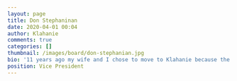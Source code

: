 ```yaml
---
layout: page
title: Don Stephaninan
date: 2020-04-01 00:04
author: Klahanie
comments: true
categories: []
thumbnail: /images/board/don-stephanian.jpg
bio: '11 years ago my wife and I chose to move to Klahanie because the community represented what we both felt was an ideal setting to raise our family. Now our children are 8 &amp; 10 and we still feel the same about this community. Currently I am on the Communication committee and the Building &amp; Special Projects committee for Klahanie. <br>Term Expires: 2024'
position: Vice President
---
```


